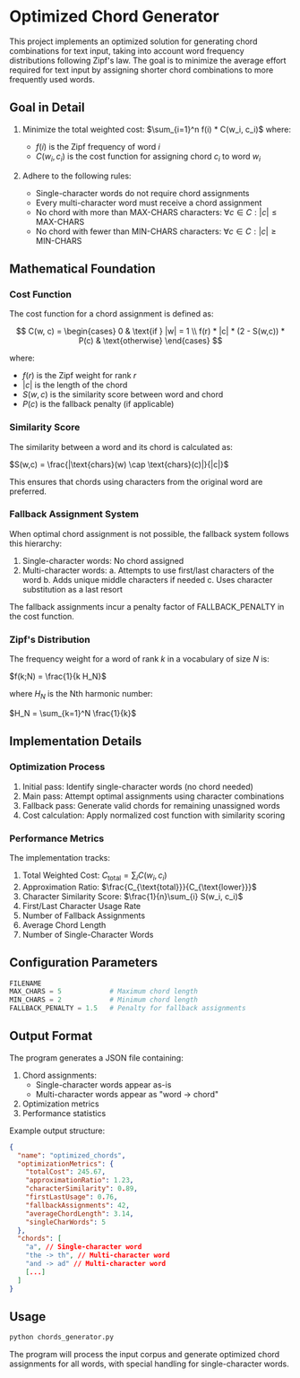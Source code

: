 # Optimized Chord Generator

This project implements an optimized solution for generating chord combinations for text input, taking into account word frequency distributions following Zipf's law. The goal is to minimize the average effort required for text input by assigning shorter chord combinations to more frequently used words.

## Goal in Detail

1. Minimize the total weighted cost: $\sum_{i=1}^n f(i) * C(w_i, c_i)$
   where:

   - $f(i)$ is the Zipf frequency of word $i$
   - $C(w_i, c_i)$ is the cost function for assigning chord $c_i$ to word $w_i$

2. Adhere to the following rules:
   - Single-character words do not require chord assignments
   - Every multi-character word must receive a chord assignment
   - No chord with more than MAX-CHARS characters: $\forall c \in C: |c| \leq \text{MAX-CHARS}$
   - No chord with fewer than MIN-CHARS characters: $\forall c \in C: |c| \geq \text{MIN-CHARS}$

## Mathematical Foundation

### Cost Function

The cost function for a chord assignment is defined as:

$$
C(w, c) = \begin{cases}
0 & \text{if } |w| = 1 \\
f(r) * |c| * (2 - S(w,c)) * P(c) & \text{otherwise}
\end{cases}
$$

where:

- $f(r)$ is the Zipf weight for rank $r$
- $|c|$ is the length of the chord
- $S(w,c)$ is the similarity score between word and chord
- $P(c)$ is the fallback penalty (if applicable)

### Similarity Score

The similarity between a word and its chord is calculated as:

$S(w,c) = \frac{|\text{chars}(w) \cap \text{chars}(c)|}{|c|}$

This ensures that chords using characters from the original word are preferred.

### Fallback Assignment System

When optimal chord assignment is not possible, the fallback system follows this hierarchy:

1. Single-character words: No chord assigned
2. Multi-character words:
   a. Attempts to use first/last characters of the word
   b. Adds unique middle characters if needed
   c. Uses character substitution as a last resort

The fallback assignments incur a penalty factor of FALLBACK_PENALTY in the cost function.

### Zipf's Distribution

The frequency weight for a word of rank $k$ in a vocabulary of size $N$ is:

$f(k;N) = \frac{1}{k H_N}$

where $H_N$ is the Nth harmonic number:

$H_N = \sum_{k=1}^N \frac{1}{k}$

## Implementation Details

### Optimization Process

1. Initial pass: Identify single-character words (no chord needed)
2. Main pass: Attempt optimal assignments using character combinations
3. Fallback pass: Generate valid chords for remaining unassigned words
4. Cost calculation: Apply normalized cost function with similarity scoring

### Performance Metrics

The implementation tracks:

1. Total Weighted Cost: $C_{\text{total}} = \sum_{i} C(w_i, c_i)$
2. Approximation Ratio: $\frac{C_{\text{total}}}{C_{\text{lower}}}$
3. Character Similarity Score: $\frac{1}{n}\sum_{i} S(w_i, c_i)$
4. First/Last Character Usage Rate
5. Number of Fallback Assignments
6. Average Chord Length
7. Number of Single-Character Words

## Configuration Parameters

```python
FILENAME
MAX_CHARS = 5            # Maximum chord length
MIN_CHARS = 2            # Minimum chord length
FALLBACK_PENALTY = 1.5   # Penalty for fallback assignments
```

## Output Format

The program generates a JSON file containing:

1. Chord assignments:
   - Single-character words appear as-is
   - Multi-character words appear as "word -> chord"
2. Optimization metrics
3. Performance statistics

Example output structure:

```json
{
  "name": "optimized_chords",
  "optimizationMetrics": {
    "totalCost": 245.67,
    "approximationRatio": 1.23,
    "characterSimilarity": 0.89,
    "firstLastUsage": 0.76,
    "fallbackAssignments": 42,
    "averageChordLength": 3.14,
    "singleCharWords": 5
  },
  "chords": [
    "a", // Single-character word
    "the -> th", // Multi-character word
    "and -> ad" // Multi-character word
    [...]
  ]
}
```

## Usage

```bash
python chords_generator.py
```

The program will process the input corpus and generate optimized chord assignments for all words, with special handling for single-character words.
